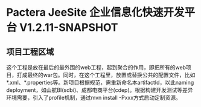 # Pactera JeeSite 企业信息化快速开发平台 V1.2.11-SNAPSHOT

## 项目工程区域
这个工程是放在最后的最外围的web工程，起到聚合的作用，即把所有的web项目，打成最终的war包。同时，在这个工程里，放置或替换公共的配置文件，比如*.xml、*.properties等。新项目根据规范，需重新命名本artifactId，以此naming deployment，如山航BI(sdbi)、成都电商平台(cdep)。根据构建开发测试等差异环境需要，引入了profile机制，通过mvn install -Pxxx方式启动定制资源。
